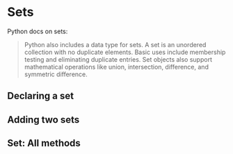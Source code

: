 # Sets

Python docs on sets:
> Python also includes a data type for sets. A set is an unordered collection with no duplicate elements. Basic uses include membership testing and eliminating duplicate entries. Set objects also support mathematical operations like union, intersection, difference, and symmetric difference.

## Declaring a set

## Adding two sets

## Set: All methods

##
